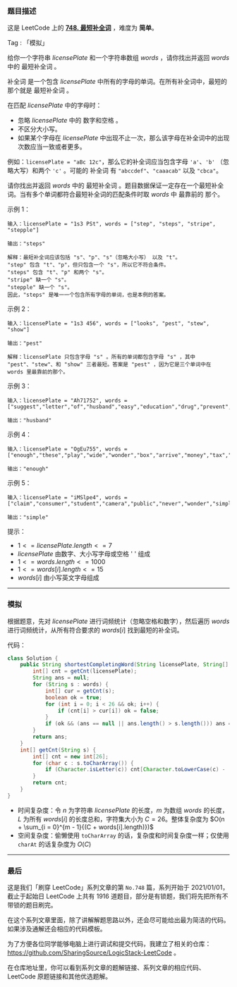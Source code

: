 ### 题目描述

这是 LeetCode 上的 **[748. 最短补全词](https://leetcode-cn.com/problems/shortest-completing-word/solution/gong-shui-san-xie-jian-dan-zi-fu-chuan-j-x4ao/)** ，难度为 **简单**。

Tag : 「模拟」



给你一个字符串 $licensePlate$ 和一个字符串数组 $words$ ，请你找出并返回 $words$ 中的 最短补全词 。

补全词 是一个包含 $licensePlate$ 中所有的字母的单词。在所有补全词中，最短的那个就是 最短补全词 。

在匹配 $licensePlate$ 中的字母时：
* 忽略 $licensePlate$ 中的 数字和空格 。
* 不区分大小写。
* 如果某个字母在 $licensePlate$ 中出现不止一次，那么该字母在补全词中的出现次数应当一致或者更多。

例如：`licensePlate = "aBc 12c"`，那么它的补全词应当包含字母 `'a'`、`'b'` （忽略大写）和两个 `'c'` 。可能的 补全词 有 `"abccdef"`、`"caaacab"` 以及 `"cbca"`。

请你找出并返回 $words$ 中的 最短补全词 。题目数据保证一定存在一个最短补全词。当有多个单词都符合最短补全词的匹配条件时取 $words$ 中 最靠前的 那个。

示例 1：
```
输入：licensePlate = "1s3 PSt", words = ["step", "steps", "stripe", "stepple"]

输出："steps"

解释：最短补全词应该包括 "s"、"p"、"s"（忽略大小写） 以及 "t"。
"step" 包含 "t"、"p"，但只包含一个 "s"，所以它不符合条件。
"steps" 包含 "t"、"p" 和两个 "s"。
"stripe" 缺一个 "s"。
"stepple" 缺一个 "s"。
因此，"steps" 是唯一一个包含所有字母的单词，也是本例的答案。
```
示例 2：
```
输入：licensePlate = "1s3 456", words = ["looks", "pest", "stew", "show"]

输出："pest"

解释：licensePlate 只包含字母 "s" 。所有的单词都包含字母 "s" ，其中 "pest"、"stew"、和 "show" 三者最短。答案是 "pest" ，因为它是三个单词中在 words 里最靠前的那个。
```
示例 3：
```
输入：licensePlate = "Ah71752", words = ["suggest","letter","of","husband","easy","education","drug","prevent","writer","old"]

输出："husband"
```
示例 4：
```
输入：licensePlate = "OgEu755", words = ["enough","these","play","wide","wonder","box","arrive","money","tax","thus"]

输出："enough"
```
示例 5：
```
输入：licensePlate = "iMSlpe4", words = ["claim","consumer","student","camera","public","never","wonder","simple","thought","use"]

输出："simple"
```

提示：
* $1 <= licensePlate.length <= 7$
* $licensePlate$ 由数字、大小写字母或空格 ' ' 组成
* $1 <= words.length <= 1000$
* $1 <= words[i].length <= 15$
* $words[i]$ 由小写英文字母组成

---

### 模拟

根据题意，先对 $licensePlate$ 进行词频统计（忽略空格和数字），然后遍历 $words$ 进行词频统计，从所有符合要求的 $words[i]$ 找到最短的补全词。

代码：
```java
class Solution {
    public String shortestCompletingWord(String licensePlate, String[] words) {
        int[] cnt = getCnt(licensePlate);
        String ans = null;
        for (String s : words) {
            int[] cur = getCnt(s);
            boolean ok = true;
            for (int i = 0; i < 26 && ok; i++) {
                if (cnt[i] > cur[i]) ok = false;
            }
            if (ok && (ans == null || ans.length() > s.length())) ans = s;
        }
        return ans;
    }
    int[] getCnt(String s) {
        int[] cnt = new int[26];
        for (char c : s.toCharArray()) {
            if (Character.isLetter(c)) cnt[Character.toLowerCase(c) - 'a']++;
        }
        return cnt;
    }
}
```
* 时间复杂度：令 $n$ 为字符串 $licensePlate$ 的长度，$m$ 为数组 $words$ 的长度，$L$ 为所有 $words[i]$ 的长度总和，字符集大小为 $C = 26$。整体复杂度为 $O(n + \sum_{i = 0}^{m - 1}{(C + words[i].length)})$
* 空间复杂度：偷懒使用 `toCharArray` 的话，复杂度和时间复杂度一样；仅使用 `charAt` 的话复杂度为 $O(C)$

---

### 最后

这是我们「刷穿 LeetCode」系列文章的第 `No.748` 篇，系列开始于 2021/01/01，截止于起始日 LeetCode 上共有 1916 道题目，部分是有锁题，我们将先把所有不带锁的题目刷完。

在这个系列文章里面，除了讲解解题思路以外，还会尽可能给出最为简洁的代码。如果涉及通解还会相应的代码模板。

为了方便各位同学能够电脑上进行调试和提交代码，我建立了相关的仓库：https://github.com/SharingSource/LogicStack-LeetCode 。

在仓库地址里，你可以看到系列文章的题解链接、系列文章的相应代码、LeetCode 原题链接和其他优选题解。


